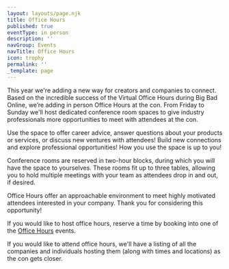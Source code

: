 ```yaml
---
layout: layouts/page.njk
title: Office Hours
published: true
eventType: in person
description: ''
navGroup: Events
navTitle: Office Hours
icon: trophy
permalink: ''
_template: page
---
```


This year we're adding a new way for creators and companies to connect. Based on the incredible success of the Virtual Office Hours during Big Bad Online, we’re adding in person Office Hours at the con. From Friday to Sunday we'll host dedicated conference room spaces to give industry professionals more opportunities to meet with attendees at the con.

Use the space to offer career advice, answer questions about your products or services, or discuss new ventures with attendees! Build new connections and explore professional opportunities! How you use the space is up to you!

Conference rooms are reserved in two-hour blocks, during which you will have the space to yourselves. These rooms fit up to three tables, allowing you to hold multiple meetings with your team as attendees drop in and out, if desired.

Office Hours offer an approachable environment to meet highly motivated attendees interested in your company. Thank you for considering this opportunity!

If you would like to host office hours, reserve a time by booking into one of the [Office Hours](https://www.bigbadcon.com/events/?categories=Office%20Hours) events.

If you would like to attend office hours, we'll have a listing of all the companies and individuals hosting them (along with times and locations) as the con gets closer.
